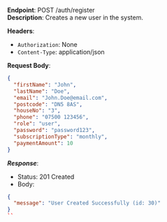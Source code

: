 
**Endpoint**: POST /auth/register  
**Description**: Creates a new user in the system.

**Headers**:

- `Authorization`: None
- `Content-Type`: application/json

**Request Body**:

```json
{
  "firstName": "John",
  "lastName": "Doe",
  "email": "John.Doe@email.com",
  "postcode": "DN5 8AS",
  "houseNo": "3",
  "phone": "07500 123456",
  "role": "user",
  "password": "password123",
  "subscriptionType": "monthly",
  "paymentAmount": 10
}
```

***Response***:

- Status: 201 Created
- Body:

```json
{
  "message": "User Created Successfully (id: 30)"
}
``
